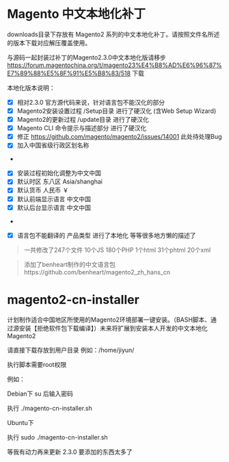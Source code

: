 # Magento 中文本地化补丁
downloads目录下存放有 Magento2 系列的中文本地化补丁。请按照文件名所述的版本下载对应解压覆盖使用。

与源码一起封装过补丁的Magento2.3.0中文本地化版请移步
https://forum.magentochina.org/t/magento23%E4%B8%AD%E6%96%87%E7%89%88%E5%8F%91%E5%B8%83/518 下载 

本地化版本说明：
- [x] 相对2.3.0 官方源代码来说，针对语言包不能汉化的部分
- [x] Magento2安装设置过程 /Setup目录 进行了硬汉化 (含Web Setup Wizard)
- [x] Magento2的更新过程 /update目录 进行了硬汉化
- [x] Magento CLI 命令提示与描述部分 进行了硬汉化
- [x] 修正 https://github.com/magento/magento2/issues/14001 此处待处理Bug
- [x] 加入中国省级行政区划名称
- 
- [x] 安装过程初始化调整为中文中国
- [x] 默认时区 东八区 Asia/shanghai
- [x] 默认货币 人民币 ￥
- [x] 默认前端显示语言 中文中国
- [x] 默认后台显示语言 中文中国
- 
- [x] 语言包不能翻译的 产品类型 进行了本地化 等等很多地方懒的描述了

> 一共修改了247个文件
> 10个JS
> 180个PHP
> 1个html
> 31个phtml
> 20个xml

> 添加了benheart制作的中文语言包https://github.com/benheart/magento2_zh_hans_cn


# magento2-cn-installer
计划制作适合中国地区所使用的Magento2环境部署一键安装。（BASH脚本、通过源安装【拒绝软件包下载编译】）未来将扩展到安装本人开发的中文本地化Magento2

请直接下载存放到用户目录 例如：/home/jiyun/

执行脚本需要root权限

例如：

Debian下 su 后输入密码

执行 ./magento-cn-installer.sh

Ubuntu下 

执行 sudo ./magento-cn-installer.sh

等我有动力再来更新 2.3.0 要添加的东西太多了

